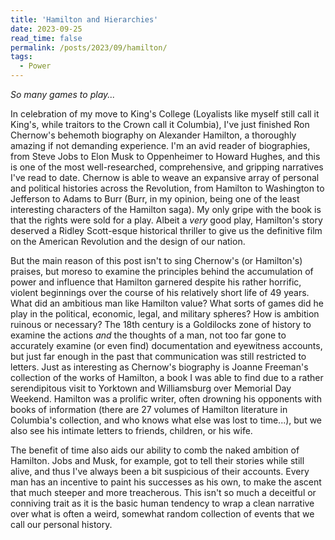 ```yaml
---
title: 'Hamilton and Hierarchies'
date: 2023-09-25
read_time: false
permalink: /posts/2023/09/hamilton/
tags:
  - Power
---
```


*So many games to play...*

In celebration of my move to King's College (Loyalists like myself still call it King's, while traitors to the Crown call it Columbia), I've just finished Ron Chernow's behemoth biography on Alexander Hamilton, a thoroughly amazing if not demanding experience. I'm an avid reader of biographies, from Steve Jobs to Elon Musk to Oppenheimer to Howard Hughes, and this is one of the most well-researched, comprehensive, and gripping narratives I've read to date. Chernow is able to weave an expansive array of personal and political histories across the Revolution, from Hamilton to Washington to Jefferson to Adams to Burr (Burr, in my opinion, being one of the least interesting characters of the Hamilton saga). My only gripe with the book is that the rights were sold for a play. Albeit a *very* good play, Hamilton's story deserved a Ridley Scott-esque historical thriller to give us the definitive film on the American Revolution and the design of our nation. 

But the main reason of this post isn't to sing Chernow's (or Hamilton's) praises, but moreso to examine the principles behind the accumulation of power and influence that Hamilton garnered despite his rather horrific, violent beginnings over the course of his relatively short life of 49 years. What did an ambitious man like Hamilton value? What sorts of games did he play in the political, economic, legal, and military spheres? How is ambition ruinous or necessary? The 18th century is a Goldilocks zone of history to examine the actions *and* the thoughts of a man, not too far gone to accurately examine (or even find) documentation and eyewitness accounts, but just far enough in the past that communication was still restricted to letters. Just as interesting as Chernow's biography is Joanne Freeman's collection of the works of Hamilton, a book I was able to find due to a rather serendipitous visit to Yorktown and Williamsburg over Memorial Day Weekend. Hamilton was a prolific writer, often drowning his opponents with books of information (there are 27 volumes of Hamilton literature in Columbia's collection, and who knows what else was lost to time...), but we also see his intimate letters to friends, children, or his wife. 

The benefit of time also aids our ability to comb the naked ambition of Hamilton. Jobs and Musk, for example, got to tell their stories while still alive, and thus I've always been a bit suspicious of their accounts. Every man has an incentive to paint his successes as his own, to make the ascent that much steeper and more treacherous. This isn't so much a deceitful or conniving trait as it is the basic human tendency to wrap a clean narrative over what is often a weird, somewhat random collection of events that we call our personal history. 
